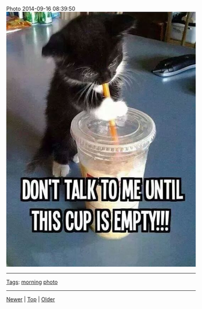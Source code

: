 <!--
title: Photo 2014-09-16 08
date: 2020-06-28T14:51:45.144Z
tags: morning, photo
-->





Photo 2014-09-16 08:39:50
![](97637326657-0.jpg)

<!--BOTTOM-POST-NAVIGATION-->
---

[Tags](tags.md): [morning](tag-morning.md) [photo](tag-photo.md)

---

[Newer](97402176047.md) | [Top](index.md) | [Older](98045333542.md)